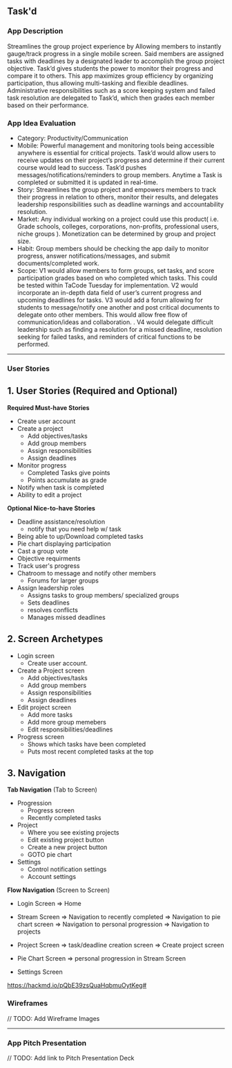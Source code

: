 ## Task'd

### App Description
Streamlines the group project experience by Allowing members to instantly gauge/track progress in a single mobile screen. Said members are assigned tasks with deadlines by a designated leader to accomplish the group project objective. Task’d gives students the power to monitor their progress and compare it to others. This app maximizes group efficiency by organizing participation, thus allowing multi-tasking and flexible deadlines. Administrative responsibilities such as a score keeping system and failed task resolution are delegated to Task’d, which then grades each member based on their performance.

### App Idea Evaluation

- Category: Productivity/Communication
- Mobile: Powerful management and monitoring tools being accessible anywhere is essential for critical projects. Task’d would allow users to receive updates on their project’s progress and determine if their current course would lead to success. Task’d pushes messages/notifications/reminders to group members. Anytime a Task is completed or submitted it is updated in real-time.
- Story: Streamlines the group project and empowers members to track their progress in relation to others, monitor their results, and delegates leadership responsibilities such as deadline warnings and accountability resolution.
- Market: Any individual working on a project could use this product( i.e. Grade schools, colleges, corporations, non-profits, professional users, niche groups ). Monetization can be determined by group and project size.
- Habit: Group members should be checking the app daily to monitor progress, answer notifications/messages, and submit documents/completed work.
- Scope: V1 would allow members to form groups, set tasks, and score participation grades based on who completed which tasks. This could be tested within TaCode Tuesday for implementation. V2 would incorporate an in-depth data field of user’s current progress and upcoming deadlines for tasks. V3 would add a forum allowing for students to message/notify one another and post critical documents to delegate onto other members. This would allow free flow of communication/ideas and collaboration. . V4 would delegate difficult leadership such as finding a resolution for a missed deadline, resolution seeking for failed tasks, and reminders of critical functions to be performed.

---

### User Stories
## 1. User Stories (Required and Optional)

**Required Must-have Stories**

 * Create user account
 * Create a project
     * Add objectives/tasks
     * Add group members
     * Assign responsibilities
     * Assign deadlines
 * Monitor progress
     * Completed Tasks give points
     * Points accumulate as grade
 * Notify when task is completed
 * Ability to edit a project

**Optional Nice-to-have Stories**

 *  Deadline assistance/resolution 
     *  notify that you need help w/ task
 *  Being able to up/Download completed tasks
 *  Pie chart displaying participation
 *  Cast a group vote
 *  Objective requirments
 *  Track user's progress
 *  Chatroom to message and notify other members
     *  Forums for larger groups
 *  Assign leadership roles
     *  Assigns tasks to group members/ specialized groups
     *  Sets deadlines 
     *  resolves conflicts
     *  Manages missed deadlines
    

## 2. Screen Archetypes

 * Login screen
   * Create user account.
 * Create a Project screen
   * Add objectives/tasks
   * Add group members
   * Assign responsibilities
   * Assign deadlines
 * Edit project screen
   * Add more tasks
   * Add more group memebers
   * Edit responsibilities/deadlines
 * Progress screen
   * Shows which tasks have been completed
   * Puts most recent completed tasks at the top

## 3. Navigation

**Tab Navigation** (Tab to Screen)

 * Progression
     * Progress screen
     * Recently completed tasks
 * Project
     * Where you see existing projects
     * Edit existing project button
     * Create a new project button
     * GOTO pie chart
 * Settings 
     * Control notification settings
     * Account settings

**Flow Navigation** (Screen to Screen)

 * Login Screen
   => Home
   
 * Stream Screen
   => Navigation to recently completed
   => Navigation to pie chart screen
   => Navigation to personal progression
   => Navigation to projects

 * Project Screen
   => task/deadline creation screen
   => Create project screen
   
 * Pie Chart Screen
   => personal progression in Stream Screen
   
 * Settings Screen
  
https://hackmd.io/pQbE39zsQuaHqbmuOytKeg#

### Wireframes
// TODO: Add Wireframe Images

---

### App Pitch Presentation
// TODO: Add link to Pitch Presentation Deck
